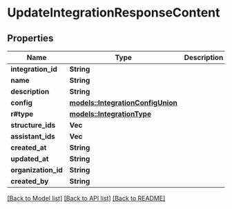 # UpdateIntegrationResponseContent

## Properties

Name | Type | Description | Notes
------------ | ------------- | ------------- | -------------
**integration_id** | **String** |  | 
**name** | **String** |  | 
**description** | **String** |  | 
**config** | [**models::IntegrationConfigUnion**](IntegrationConfigUnion.md) |  | 
**r#type** | [**models::IntegrationType**](IntegrationType.md) |  | 
**structure_ids** | **Vec<String>** |  | 
**assistant_ids** | **Vec<String>** |  | 
**created_at** | **String** |  | 
**updated_at** | **String** |  | 
**organization_id** | **String** |  | 
**created_by** | **String** |  | 

[[Back to Model list]](../README.md#documentation-for-models) [[Back to API list]](../README.md#documentation-for-api-endpoints) [[Back to README]](../README.md)


